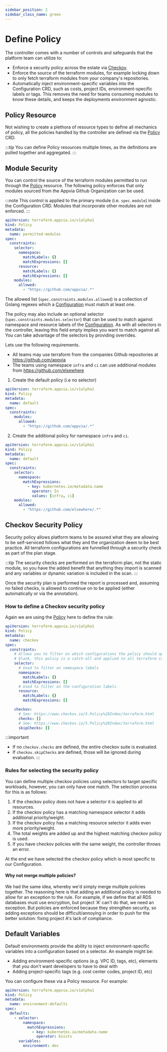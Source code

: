 ```yaml
---
sidebar_position: 2
sidebar_class_name: green
---
```


# Define Policy

The controller comes with a number of controls and safeguards that the platform team can utilize to:

* Enforce a security policy across the estate via [Checkov](https://www.checkov.io/).
* Enforce the source of the terraform modules, for example locking down to only fetch terraform modules from your company's repositories.
* Automatically inject environment-specific variables into the Configuration CRD, such as costs, project IDs, environment-specific labels or tags. This removes the need for teams consuming modules to know these details, and keeps the deployments environment agnostic.

## Policy Resource

Not wishing to create a plethora of resource types to define all mechanics of policy, all the policies handled by the controller are defined via the [Policy](../reference/policies.terraform.appvia.io.md) CRD.

:::tip
You can define Policy resources multiple times, as the definitions are pulled together and aggregated.
:::

## Module Security

You can control the source of the terraform modules permitted to run through the [Policy](../reference/policies.terraform.appvia.io.md) resource. The following policy enforces that only modules sourced from the Appvia Github Organization can be used.

:::note
This control is applied to the primary module (i.e. `spec.module`) inside the Configuration CRD. Modules that incorporate other modules are not enforced.
:::

```yaml
apiVersion: terraform.appvia.io/v1alpha1
kind: Policy
metadata:
  name: permitted-modules
spec:
  constraints:
    selector:
      namespace:
        matchLabels: {}
        matchExpressions: []
      resource:
        matchLabels: {}
        matchExpressions: []
    modules:
      allowed:
        - "https://github.com/appvia/.*"
```

The allowed list (`spec.constraints.modules.allowed`) is a collection of Golang regexes which a [Configuration](docs/terraform-controller/reference/configurations.terraform.appvia.io.md) must match at least one.

The policy may also include an optional selector (`spec.constraints.modules.selector`) that can be used to match against namespace and resource labels of the [Configuration](docs/terraform-controller/reference/configurations.terraform.appvia.io.md). As with all selectors in the controller, leaving this field empty implies you want to match against all. You can take advantage of the selectors by providing overrides.

Lets use the following requirements.

* All teams may use terraform from the companies Github repositories at https://github.com/appvia
* The teams using namespace `infra` and `ci` can use additional modules from https://github.com/elsewhere

1. Create the default policy (i.e no selector)

```yaml
apiVersion: terraform.appvia.io/v1alpha1
kind: Policy
metadata:
  name: default
spec:
  constraints:
    modules:
      allowed:
        - "https://github.com/appvia/.*"
```

2. Create the additional policy for namespace `infra` and `ci`.

```yaml
apiVersion: terraform.appvia.io/v1alpha1
kind: Policy
metadata:
  name: default
spec:
  constraints:
    selector:
      namespace:
        matchExpressions:
          - key: kubernetes.io/metadata.name
            operator: In
            values: [infra, ci]
    modules:
      allowed:
        - "https://github.com/elsewhere/.*"
```

## Checkov Security Policy

Security policy allows platform teams to be assured what they are allowing to be self-serviced follows what they and the organization deem to be best practice. All terraform configurations are funnelled through a security check as part of the plan stage.

:::tip
The security checks are performed on the terraform plan, not the static module, so you have the added benefit that anything they import is scanned and any variables or dynamic variation is included in the scan.
:::

Once the security plan is performed the report is processed and, assuming no failed checks, is allowed to continue on to be applied (either automatically or via the annotation).

### How to define a Checkov security policy

Again we are using the [Policy](../reference/policies.terraform.appvia.io.md) here to define the rule:

```yaml
apiVersion: terraform.appvia.io/v1alpha1
kind: Policy
metadata:
  name: checkov
spec:
  constraints:
    # Allows you to filter on which configurations the policy should apply. If left
    # blank, this policy is a catch-all and applied to all terraform configurations.
    selector:
      # Used to filter on namespace labels
      namespace:
        matchLabels: {}
        matchExpressions: []
      # Used to filter on the configuration labels
      resource:
        matchLabels: {}
        matchExpressions: []

    checkov:
      # See: https://www.checkov.io/5.Policy%20Index/terraform.html
      checks: []
      # See: https://www.checkov.io/5.Policy%20Index/terraform.html
      skipChecks: []
```

:::important
* If no `checkov.checks` are defined, the entire checkov suite is evaluated.
* If `checkov.skipChecks` are defined, those will be ignored during evaluation.
:::

### Rules for selecting the security policy

You can define multiple checkov policies using selectors to target specific workloads, however, you can only have one match. The selection process for this is as follows:

1. If the checkov policy does not have a selector it is applied to all resources.
2. If the checkov policy has a matching namespace selector it adds additional priority/weight.
3. If the checkov policy has a matching resource selector it adds even more priority/weight.
4. The total weights are added up and the highest matching checkov policy is used.
5. If you have checkov policies with the same weight, the controller throws an error.

At the end we have selected the checkov policy which is most specific to our Configuration.

#### Why not merge multiple policies?

We had the same idea, whereby we'd simply merge multiple policies together. The reasoning here is that adding an additional policy is needed to allow for an exception to the rule. For example, if we define that all RDS databases must use encryption, but project 'A' can't do that, we need an exception. But policies are enforced because they strengthen security, so adding exceptions should be difficult/annoying in order to push for the better solution: fixing project A's lack of compliance.

## Default Variables

Default environments provide the ability to inject environment-specific variables into a configuration based on a selector. An example might be:

* Adding environment-specific options (e.g. VPC ID, tags, etc), elements that you don't want developers to have to deal with
* Adding project-specific tags (e.g. cost center codes, project ID, etc)

You can configure these via a Policy resource. For example:

```yaml
apiVersion: terraform.appvia.io/v1alpha1
kind: Policy
metadata:
  name: environment-defaults
spec:
  defaults:
    - selector:
        namespace:
          matchExpressions:
            - key: kubernetes.io/metadata.name
              operator: Exists
      variables:
        environment: dev
```
